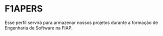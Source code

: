 # F1APERS

Esse perfil servirá para armazenar nossos projetos durante a formação de Engenharia de Software na FIAP.
